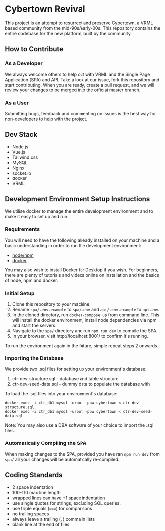 # Cybertown Revival

This project is an attempt to resurrect and preserve Cybertown, a VRML based community from the 
mid-90s/early-00s. This repository contains the entire codebase for the new platform, built by the community.


## How to Contribute

### As a Developer

We always welcome others to help out with VRML and the Single Page Application (SPA) and API. Take a look 
at our issue, fork this repository and start contributing. When you are ready, create a pull request, and we 
will review your changes to be merged into the official master branch.

### As a User

Submitting bugs, feedback and commenting on issues is the best way for non-developers to help with the 
project.

## Dev Stack

* Node.js
* Vue.js
* Tailwind.css
* MySQL
* Nginx
* socket.io
* docker
* VRML

## Development Environment Setup Instructions

We utilise docker to manage the entire development environment and to make it easy to set up and run.

### Requirements

You will need to have the following already installed on your machine and a basic understanding in order to 
run the development environment:

* [node/npm][node]
* [docker][docker-ce]

You may also wish to install Docker for Desktop if you wish. For beginners, there are plenty of tutorials 
and videos online on installation and the basics of node, npm and docker.

### Initial Setup

1. Clone this repository to your machine.
2. Rename `spa/.env.example` to `spa/.env` and `api/.env.example` to `api.env`.
3. In the cloned directory, run `docker-compose up` from command line. This will install the docker environment, install node dependencies via npm and start the servers.
4. Navigate to the `spa/` directory and run `npm run dev` to compile the SPA.
5. In your browser, visit http://localhost:8001/ to confirm it's running.

To run the environment again in the future, simple repeat steps 2 onwards.

### Importing the Database

We provide two .sql files for setting up your environment's database:

1. ctr-dev-structure.sql - database and table structure
2. ctr-dev-seed-data.sql - dummy data to populate the database with

To load the .sql files into your environment's database:
```shell
docker exec -i ctr_db1 mysql -uroot -ppw cybertown < ctr-dev-structure.sql
docker exec -i ctr_db1 mysql -uroot -ppw cybertown < ctr-dev-seed-data.sql
```

Note: You may also use a DBA software of your choice to import the .sql files.

### Automatically Compiling the SPA

When making changes to the SPA, provided you have ran `npm run dev` from `spa/` all your changes will be 
automatically re-compiled.

## Coding Standards

* 2 space indentation
* 100-110 max line length
* wrapped lines can have +1 space indentation
* use single quotes for strings, excluding SQL queries. 
* use triple equals (`===`) for comparisons
* no trailing spaces
* always leave a trailing (`,`) comma in lists
* blank line at the end of files

[node]: https://nodejs.org/en/
[docker-ce]: https://github.com/docker/docker-ce
